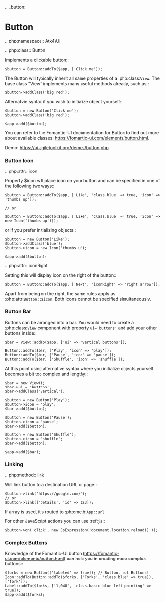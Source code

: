 .. _button:

# Button

.. php:namespace:: Atk4\Ui

.. php:class:: Button

Implements a clickable button::

```
$button = Button::addTo($app, ['Click me']);
```

The Button will typically inherit all same properties of a :php:class:`View`. The base class "View"
implements many useful methods already, such as::

```
$button->addClass('big red');
```

Alternatvie syntax if you wish to initialize object yourself::

```
$button = new Button('Click me');
$button->addClass('big red');

$app->add($button);
```


You can refer to the Fomantic-UI documentation for Button to find out more about available classes: https://fomantic-ui.com/elements/button.html.

Demo: https://ui.agiletoolkit.org/demos/button.php

### Button Icon

.. php:attr:: icon

Property $icon will place icon on your button and can be specified in one of the following two ways::

```
$button = Button::addTo($app, ['Like', 'class.blue' => true, 'icon' => 'thumbs up']);

// or

$button = Button::addTo($app, ['Like', 'class.blue' => true, 'icon' => new Icon('thumbs up')]);
```

or if you prefer initializing objects::

```
$button = new Button('Like');
$button->addClass('blue');
$button->icon = new Icon('thumbs u');

$app->add($button);
```

.. php:attr:: iconRight

Setting this will display icon on the right of the button::


```
$button = Button::addTo($app, ['Next', 'iconRight' => 'right arrow']);
```

Apart from being on the right, the same rules apply as :php:attr:`Button::$icon`. Both
icons cannot be specified simultaneously.

### Button Bar

Buttons can be arranged into a bar. You would need to create a :php:class:`View` component
with property ``ui='buttons'`` and add your other buttons inside::

```
$bar = View::addTo($app, ['ui' => 'vertical buttons']);

Button::addTo($bar, ['Play', 'icon' => 'play']);
Button::addTo($bar, ['Pause', 'icon' => 'pause']);
Button::addTo($bar, ['Shuffle', 'icon' => 'shuffle']);
```

At this point using alternative syntax where you initialize objects yourself becomes a bit too complex and lengthy::

```
$bar = new View();
$bar->ui = 'buttons';
$bar->addClass('vertical');

$button = new Button('Play');
$button->icon = 'play';
$bar->add($button);

$button = new Button('Pause');
$button->icon = 'pause';
$bar->add($button);

$button = new Button('Shuffle');
$button->icon = 'shuffle';
$bar->add($button);

$app->add($bar);
```

### Linking

.. php:method:: link

Will link button to a destination URL or page::

```
$button->link('https://google.com/');
// or
$button->link(['details', 'id' => 123]);
```

If array is used, it's routed to :php:meth:`App::url`

For other JavaScript actions you can use :ref:`js`::

```
$button->on('click', new JsExpression('document.location.reload()'));
```

### Complex Buttons

Knowledge of the Fomantic-UI button (https://fomantic-ui.com/elements/button.html) can help you
in creating more complex buttons::

```
$forks = new Button(['labeled' => true]); // Button, not Buttons!
Icon::addTo(Button::addTo($forks, ['Forks', 'class.blue' => true]), ['fork']);
Label::addTo($forks, ['1,048', 'class.basic blue left pointing' => true]);
$app->add($forks);
```

